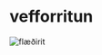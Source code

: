 # vefforritun
![flæðirit](https://media.discordapp.net/attachments/626442010060128257/753247507127074916/unknown.png)

